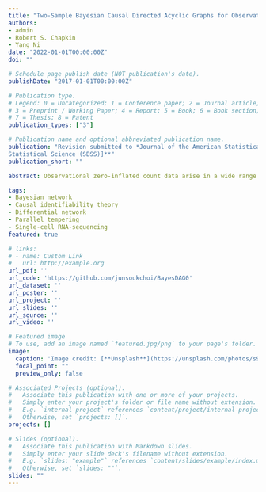 ```yaml
---
title: "Two-Sample Bayesian Causal Directed Acyclic Graphs for Observational Zero-Inflated Count Data"
authors:
- admin
- Robert S. Chapkin
- Yang Ni
date: "2022-01-01T00:00:00Z"
doi: ""

# Schedule page publish date (NOT publication's date).
publishDate: "2017-01-01T00:00:00Z"

# Publication type.
# Legend: 0 = Uncategorized; 1 = Conference paper; 2 = Journal article;
# 3 = Preprint / Working Paper; 4 = Report; 5 = Book; 6 = Book section;
# 7 = Thesis; 8 = Patent
publication_types: ["3"]

# Publication name and optional abbreviated publication name.
publication: "Revision submitted to *Journal of the American Statistical Association*. <br/> **[Student paper award winner of the ASA Section on Bayesian
Statistical Science (SBSS)]**"
publication_short: ""

abstract: Observational zero-inflated count data arise in a wide range of areas such as economics, social sciences, and biology. One of the common research questions in these areas is to identify causal relationships by learning the structure of a sparse directed acyclic graph (DAG). While structure learning of DAGs has been an active research area, existing methods do not adequately account for excessive zeros and therefore are not suitable for modeling zero-inflated count data. Moreover, in many scientific settings, it is often interesting to study the differences in the causal networks for data collected from two experimental groups (control vs treatment). To explicitly account for zero-inflation and identify differential causal networks, we propose a novel Bayesian differential zero-inflated negative binomial DAG (DAG0) model. Our main theorem proves that the causal relationships under the proposed DAG0 are fully identifiable for purely observational, cross-sectional data, using a fairly general proof technique that is applicable beyond the proposed model. Bayesian inference based on parallel-tempered Markov chain Monte Carlo is developed to efficiently explore the multi-modal posterior landscape. We demonstrate the utility of the proposed DAG0 by comparing it with state-of-the-art alternative DAG methods using extensive simulations and real-data validation with known causal relationships. An application in single-cell RNA-sequencing dataset generated under two experimental groups finds some interesting results that appear to be consistent with existing knowledge

tags:
- Bayesian network
- Causal identifiability theory
- Differential network
- Parallel tempering
- Single-cell RNA-sequencing
featured: true

# links:
# - name: Custom Link
#   url: http://example.org
url_pdf: ''
url_code: 'https://github.com/junsoukchoi/BayesDAG0'
url_dataset: ''
url_poster: ''
url_project: ''
url_slides: ''
url_source: ''
url_video: ''

# Featured image
# To use, add an image named `featured.jpg/png` to your page's folder. 
image:
  caption: 'Image credit: [**Unsplash**](https://unsplash.com/photos/s9CC2SKySJM)'
  focal_point: ""
  preview_only: false

# Associated Projects (optional).
#   Associate this publication with one or more of your projects.
#   Simply enter your project's folder or file name without extension.
#   E.g. `internal-project` references `content/project/internal-project/index.md`.
#   Otherwise, set `projects: []`.
projects: []

# Slides (optional).
#   Associate this publication with Markdown slides.
#   Simply enter your slide deck's filename without extension.
#   E.g. `slides: "example"` references `content/slides/example/index.md`.
#   Otherwise, set `slides: ""`.
slides: ""
---
```

